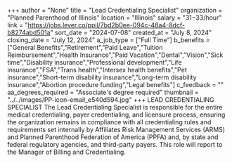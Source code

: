 +++
author = "None"
title = "Lead Credentialing Specialist"
organization = "Planned Parenthood of Illinois"
location = "Illinois"
salary = "$31-$33/hour"
link = "https://jobs.lever.co/ppil/7bd2b0ee-094c-48a4-8dcf-b8274abd501a"
sort_date = "2024-07-08"
created_at = "July 8, 2024"
closing_date = "July 12, 2024"
a_job_type = ["Full Time"]
b_benefits = ["General Benefits","Retirement","Paid Leave","Tuition Reimbursement","Health Insurance","Paid Vacation","Dental","Vision","Sick time","Disability insurance","Professional development","Life insurance","FSA","Trans health","Intersex health benefits","Pet insurance","Short-term disability insurance","Long-term disability insurance","Abortion procedure funding","Legal benefits"]
c_feedback = ""
aa_degrees_required = "Associate's degree required"
thumbnail = "../../images/PP-icon-email_e540d594.jpg"
+++
LEAD CREDENTIALING SPECIALIST 
The Lead Credentialing Specialist is responsible for the entire medical credentialing, payer credentialing, and licensure process, ensuring the organization remains in compliance with all credentialing rules and requirements set internally by Affiliates Risk Management Services (ARMS) and Planned Parenthood Federation of America (PPFA) and, by state and federal regulatory agencies, and third-party payers. This role will report to the Manager of Billing and Credentialing. 